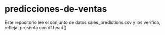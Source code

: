 # predicciones-de-ventas
Este repositorio lee el conjunto de datos sales_predictions.csv y los verifica, refleja, presenta con df.head()
